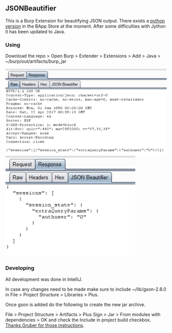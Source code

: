 ## JSONBeautifier

This is a Burp Extension for beautifying JSON output.  There exists a [python version](https://portswigger.net/bappstore/showbappdetails.aspx?uuid=ceed5b1568ba4b92abecce0dff1e1f2c) in the BApp Store at the moment.  After some difficulties with Jython it has been updated to Java.

### Using
Download the repo > Open Burp > Extender > Extensions > Add > Java > ~/burp/out/artifacts/burp_jar

<img src="/img/JSONRaw.PNG"/>
<img src="/img/JSONBeautified.PNG"/>

### Developing
All development was done in IntelliJ.

In case any changes need to be made make sure to include ~/lib/gson-2.8.0 in File > Project Structure > Libraries > Plus.  

Once gson is added do the following to create the new jar archive. 

File > Project Structure > Artifacts > Plus Sign > Jar > From modules with dependencies > OK and check the Include in project build checkbox.
[Thanks Gruber for those instructions](https://github.com/NetSPI/Wsdler/blob/master/README.md#how-to-compile).
